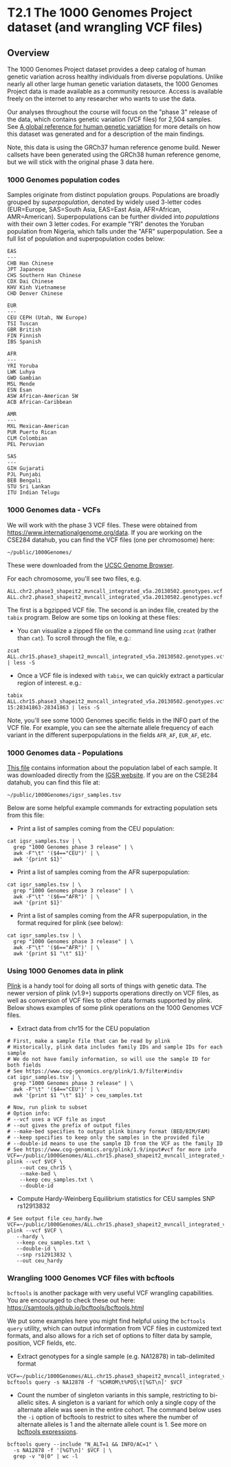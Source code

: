 # T2.1 The 1000 Genomes Project dataset (and wrangling VCF files)

## Overview

The 1000 Genomes Project dataset provides a deep catalog of human genetic variation across healthy individuals from diverse populations.
Unlike nearly all other large human genetic variation datasets, the 1000 Genomes Project data is made available as a community resource. Access is available freely on the internet to any researcher who wants to use the data.

Our analyses throughout the course will focus on the "phase 3" release of the data, which contains genetic variation (VCF files) for 2,504 samples. See [A global reference for human genetic variation](https://www.nature.com/articles/nature15393) for more details on how this dataset was generated and for a description of the main findings.

Note, this data is using the GRCh37 human reference genome build. Newer callsets have been generated using the GRCh38 human reference genome, but we will stick with the original phase 3 data here.

### 1000 Genomes population codes
Samples originate from distinct population groups.
Populations are broadly grouped by *superpopulation*, denoted by widely used 3-letter codes (EUR=Europe, SAS=South Asia, EAS=East Asia, AFR=African, AMR=American).
Superpopulations can be further divided into *populations* with their own 3 letter codes. 
For example "YRI" denotes the Yoruban population from Nigeria, which falls under the "AFR" superpopulation.
See a full list of population and superpopulation codes below:

```
EAS
---
CHB	Han Chinese
JPT	Japanese
CHS	Southern Han Chinese
CDX	Dai Chinese
KHV	Kinh Vietnamese
CHD	Denver Chinese

EUR
---
CEU	CEPH (Utah, NW Europe)
TSI	Tuscan
GBR	British
FIN	Finnish
IBS	Spanish

AFR
---
YRI	Yoruba
LWK	Luhya
GWD	Gambian
MSL	Mende
ESN	Esan
ASW	African-American SW
ACB	African-Caribbean

AMR
---
MXL	Mexican-American
PUR	Puerto Rican
CLM	Colombian
PEL	Peruvian

SAS
---
GIH	Gujarati
PJL	Punjabi
BEB	Bengali 
STU	Sri Lankan
ITU	Indian Telugu
```

### 1000 Genomes data - VCFs

We will work with the phase 3 VCF files. These were obtained from https://www.internationalgenome.org/data. If you are working on the CSE284 datahub, you can find the VCF files (one per chromosome) here:

```
~/public/1000Genomes/
```

These were downloaded from the [UCSC Genome Browser](https://hgdownload.cse.ucsc.edu/gbdb/hg19/1000Genomes/phase3/).

For each chromosome, you'll see two files, e.g.
```
ALL.chr2.phase3_shapeit2_mvncall_integrated_v5a.20130502.genotypes.vcf.gz
ALL.chr2.phase3_shapeit2_mvncall_integrated_v5a.20130502.genotypes.vcf.gz.tbi
```

The first is a bgzipped VCF file. The second is an index file, created by the `tabix` program. Below are some tips on looking at these files:

* You can visualize a zipped file on the command line using `zcat` (rather than `cat`). To scroll through the file, e.g.:
```
zcat ALL.chr15.phase3_shapeit2_mvncall_integrated_v5a.20130502.genotypes.vcf.gz | less -S
```

* Once a VCF file is indexed with `tabix`, we can quickly extract a particular region of interest. e.g.:
```
tabix ALL.chr15.phase3_shapeit2_mvncall_integrated_v5a.20130502.genotypes.vcf.gz 15:28341863-28341863 | less -S
```

Note, you'll see some 1000 Genomes specific fields in the INFO part of the VCF file. For example, you can see the alternate allele frequency of each variant in the different superpopulations in the fields `AFR_AF`, `EUR_AF`, etc.

### 1000 Genomes data - Populations

[This file](https://raw.githubusercontent.com/gymrek-lab/personal-genomics-textbook/main/data/igsr_samples.tsv) contains information about the population label of each sample. It was downloaded directly from the [IGSR website](https://www.internationalgenome.org/data-portal/sample). If you are on the CSE284 datahub, you can find this file at:

```
~/public/1000Genomes/igsr_samples.tsv
```

Below are some helpful example commands for extracting population sets from this file:

* Print a list of samples coming from the CEU population:
```
cat igsr_samples.tsv | \
  grep "1000 Genomes phase 3 release" | \
  awk -F"\t" '($4=="CEU")' | \
  awk '{print $1}'
```

* Print a list of samples coming from the AFR superpopulation:
```
cat igsr_samples.tsv | \
  grep "1000 Genomes phase 3 release" | \
  awk -F"\t" '($6=="AFR")' | \
  awk '{print $1}'
```

* Print a list of samples coming from the AFR superpopulation, in the format required for plink (see below):
```
cat igsr_samples.tsv | \
  grep "1000 Genomes phase 3 release" | \
  awk -F"\t" '($6=="AFR")' | \
  awk '{print $1 "\t" $1}'
```

### Using 1000 Genomes data in plink

[Plink](https://www.cog-genomics.org/plink/1.9/) is a handy tool for doing all sorts of things with genetic data. The newer version of plink (v1.9+) supports operations directly on VCF files, as well as conversion of VCF files to other data formats supported by plink.
Below shows examples of some plink operations on the 1000 Genomes VCF files.

* Extract data from chr15 for the CEU population

```
# First, make a sample file that can be read by plink
# Historically, plink data includes family IDs and sample IDs for each sample
# We do not have family information, so will use the sample ID for both fields
# See https://www.cog-genomics.org/plink/1.9/filter#indiv
cat igsr_samples.tsv | \
  grep "1000 Genomes phase 3 release" | \
  awk -F"\t" '($4=="CEU")' | \
  awk '{print $1 "\t" $1}' > ceu_samples.txt

# Now, run plink to subset
# Option info:
# --vcf uses a VCF file as input
# --out gives the prefix of output files
# --make-bed specifies to output plink binary format (BED/BIM/FAM)
# --keep specifies to keep only the samples in the provided file
# --double-id means to use the sample ID from the VCF as the family ID 
# See https://www.cog-genomics.org/plink/1.9/input#vcf for more info
VCF=~/public/1000Genomes/ALL.chr15.phase3_shapeit2_mvncall_integrated_v5a.20130502.genotypes.vcf.gz
plink --vcf $VCF \
	--out ceu_chr15 \
	--make-bed \
	--keep ceu_samples.txt \
	--double-id
```

* Compute Hardy-Weinberg Equilibrium statistics for CEU samples SNP rs12913832

```
# See output file ceu_hardy.hwe
VCF=~/public/1000Genomes/ALL.chr15.phase3_shapeit2_mvncall_integrated_v5a.20130502.genotypes.vcf.gz
plink --vcf $VCF \
   --hardy \
   --keep ceu_samples.txt \
   --double-id \
   --snp rs12913832 \
   --out ceu_hardy
```

### Wrangling 1000 Genomes VCF files with bcftools

`bcftools` is another package with very useful VCF wrangling capabilities. 
You are encouraged to check these out here: https://samtools.github.io/bcftools/bcftools.html

We put some examples here you might find helpful using the `bcftools query` utility, which can output information from VCF files in customized text formats, and also allows for a rich set of options to filter data by sample, position, VCF fields, etc.

* Extract genotypes for a single sample (e.g. NA12878) in tab-delimited format
```
VCF=~/public/1000Genomes/ALL.chr15.phase3_shapeit2_mvncall_integrated_v5a.20130502.genotypes.vcf.gz
bcftools query -s NA12878 -f '%CHROM\t%POS\t[%GT\n]' $VCF
```

* Count the number of singleton variants in this sample, restricting to bi-allelic sites. A singleton is a variant for which only a single copy of the alternate allele was seen in the entire cohort. The command below uses the `-i` option of bcftools to restrict to sites where the number of alternate alleles is 1 and the alternate allele count is 1. See more on [bcftools expressions](https://samtools.github.io/bcftools/bcftools.html#expressions).
```
bcftools query --include "N_ALT=1 && INFO/AC=1" \
  -s NA12878 -f '[%GT\n]' $VCF | \
  grep -v "0|0" | wc -l
```